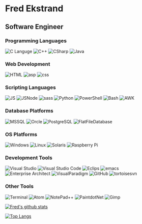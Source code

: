 # Fred Ekstrand
## Software Engineer 

### Programming Languages
![C Languge](hhttps://github.com/FredEkstrand/FredEkstrand/blob/master/Images/c-language64.png) ![C++](hhttps://github.com/FredEkstrand/FredEkstrand/blob/master/Images/cpp64.png) ![CSharp](hhttps://github.com/FredEkstrand/FredEkstrand/blob/master/Images/csharp64.png) ![Java](hhttps://github.com/FredEkstrand/FredEkstrand/blob/master/Images/java64.png)

### Web Development
![HTML](hhttps://github.com/FredEkstrand/FredEkstrand/blob/master/Images/html64.png) ![asp](hhttps://github.com/FredEkstrand/FredEkstrand/blob/master/Images/aspnet64.png) ![css](hhttps://github.com/FredEkstrand/FredEkstrand/blob/master/Images/css64.png) 

### Scripting Languages
![JS](hhttps://github.com/FredEkstrand/FredEkstrand/blob/master/Images/javascript64.png) ![JSNode](hhttps://github.com/FredEkstrand/FredEkstrand/blob/master/Images/jsnode64.png) ![sass](hhttps://github.com/FredEkstrand/FredEkstrand/blob/master/Images/SASS64.png) ![Python](hhttps://github.com/FredEkstrand/FredEkstrand/blob/master/Images/python64.png) ![PowerShell](hhttps://github.com/FredEkstrand/FredEkstrand/blob/master/Images/powershell64.png) ![Bash](hhttps://github.com/FredEkstrand/FredEkstrand/blob/master/Images/bash64.png) ![AWK](hhttps://github.com/FredEkstrand/FredEkstrand/blob/master/Images/awk64.png)

### Database Platforms
![MSSQL](hhttps://github.com/FredEkstrand/FredEkstrand/blob/master/Images/MSSQL64.png) ![Orcle](hhttps://github.com/FredEkstrand/FredEkstrand/blob/master/Images/Oracle64.png) ![PostgreSQL](hhttps://github.com/FredEkstrand/FredEkstrand/blob/master/Images/PostgreSQL64.png) ![FlatFileDatabase](hhttps://github.com/FredEkstrand/FredEkstrand/blob/master/Images/FlatFileDatabase64.png) 

### OS Platforms
![Windows](hhttps://github.com/FredEkstrand/FredEkstrand/blob/master/Images/WindowsOS64.png) ![Linux](hhttps://github.com/FredEkstrand/FredEkstrand/blob/master/Images/LinuxOS64.png) ![Solaris](hhttps://github.com/FredEkstrand/FredEkstrand/blob/master/Images/solaris64.png) ![Raspberry Pi](hhttps://github.com/FredEkstrand/FredEkstrand/blob/master/Images/Raspberry_Pi64.png)

### Development Tools
![Visual Studio](hhttps://github.com/FredEkstrand/FredEkstrand/blob/master/Images/VisualStudio64.png) ![Visual Studio Code](hhttps://github.com/FredEkstrand/FredEkstrand/blob/master/Images/VisualStudioCode64.png) ![Eclips](hhttps://github.com/FredEkstrand/FredEkstrand/blob/master/Images/Eclipse64.png) ![emacs](hhttps://github.com/FredEkstrand/FredEkstrand/blob/master/Images/Emacs64.png) ![Enterprise Architect](hhttps://github.com/FredEkstrand/FredEkstrand/blob/master/Images/EnterpriseArchitect64.png) ![VisualParadigm](hhttps://github.com/FredEkstrand/FredEkstrand/blob/master/Images/VisualParadigm64.png) ![GitHub](hhttps://github.com/FredEkstrand/FredEkstrand/blob/master/Images/GitHub64.png) ![tortoisesvn](hhttps://github.com/FredEkstrand/FredEkstrand/blob/master/Images/tortoisesvn64.png) 

### Other Tools
![Terminal](hhttps://github.com/FredEkstrand/FredEkstrand/blob/master/Images/Terminal64.png) ![Atom](hhttps://github.com/FredEkstrand/FredEkstrand/blob/master/Images/Atom64.png) ![NotePad++](hhttps://github.com/FredEkstrand/FredEkstrand/blob/master/Images/Notepad++64.png) ![PaintdotNet](hhttps://github.com/FredEkstrand/FredEkstrand/blob/master/Images/PaintNet64.png) ![Gimp](hhttps://github.com/FredEkstrand/FredEkstrand/blob/master/Images/gimp64.png) 

[![Fred's github stats](https://github-readme-stats.vercel.app/api?username=fredekstrand&show_icons=true)](https://github.com/fredekstrand/github-readme-stats)


[![Top Langs](https://github-readme-stats.vercel.app/api/top-langs/?username=fredekstrand&hide=html)](https://github.com/fredekstrand/github-readme-stats) 
